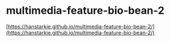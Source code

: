 # multimedia-feature-bio-bean-2


[https://hanstarkie.github.io/multimedia-feature-bio-bean-2/](https://hanstarkie.github.io/multimedia-feature-bio-bean-2/)
